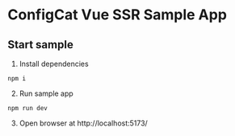 # ConfigCat Vue SSR Sample App

## Start sample

1. Install dependencies

``` shell
npm i
```

2. Run sample app

``` shell
npm run dev
```

3. Open browser at http://localhost:5173/
